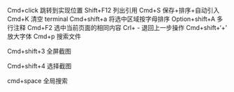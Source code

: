 Cmd+click
跳转到实现位置
Shift+F12
列出引用
Cmd+S
保存+排序+自动引入
Cmd+K
清空 terminal
Cmd+shift+a
将选中区域按字母排序
Option+shift+A
多行注释
Cmd+F2
选中当前页面的相同内容
Crl+ -
退回上一步操作
Cmd+shift+‘+’
放大字体
Cmd+p
搜索文件

Cmd+shift+3
全屏截图

Cmd+shift+4
选择截图

cmd+space
全局搜索
